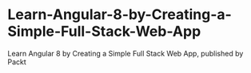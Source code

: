 


# Learn-Angular-8-by-Creating-a-Simple-Full-Stack-Web-App
Learn Angular 8 by Creating a Simple Full Stack Web App, published by Packt
